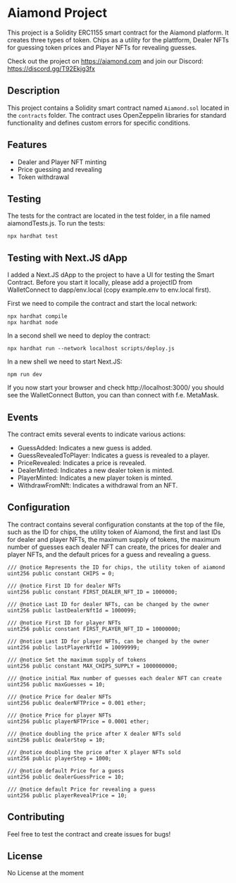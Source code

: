 # Aiamond Project

This project is a Solidity ERC1155 smart contract for the Aiamond platform. It creates three types of token. Chips as a utility for the plattform, Dealer NFTs for guessing token prices and Player NFTs for revealing guesses.

Check out the project on https://aiamond.com and join our Discord: https://discord.gg/T92Ekjg3fx

## Description

This project contains a Solidity smart contract named `Aiamond.sol` located in the `contracts` folder. The contract uses OpenZeppelin libraries for standard functionality and defines custom errors for specific conditions.

## Features

- Dealer and Player NFT minting
- Price guessing and revealing
- Token withdrawal

## Testing
The tests for the contract are located in the test folder, in a file named aiamondTests.js. To run the tests:

```shell
npx hardhat test
```

## Testing with Next.JS dApp
I added a Next.JS dApp to the project to have a UI for testing the Smart Contract. Before you start it locally, please add a projectID from WalletConnect to dapp/env.local (copy example.env to env.local first).


First we need to compile the contract and start the local network:

```shell
npx hardhat compile
npx hardhat node
```


In a second shell we need to deploy the contract:

```shell
npx hardhat run --network localhost scripts/deploy.js
```


In a new shell we need to start Next.JS:

```shell
npm run dev
```


If you now start your browser and check http://localhost:3000/ you should see the WalletConnect Button, you can than connect with f.e. MetaMask.


## Events
The contract emits several events to indicate various actions:

 - GuessAdded: Indicates a new guess is added.
 - GuessRevealedToPlayer: Indicates a guess is revealed to a player.
 - PriceRevealed: Indicates a price is revealed.
 - DealerMinted: Indicates a new dealer token is minted.
 - PlayerMinted: Indicates a new player token is minted.
 - WithdrawFromNft: Indicates a withdrawal from an NFT.

## Configuration
The contract contains several configuration constants at the top of the file, such as the ID for chips, the utility token of Aiamond, the first and last IDs for dealer and player NFTs, the maximum supply of tokens, the maximum number of guesses each dealer NFT can create, the prices for dealer and player NFTs, and the default prices for a guess and revealing a guess.

```solidity
/// @notice Represents the ID for chips, the utility token of aiamond
uint256 public constant CHIPS = 0;

/// @notice First ID for dealer NFTs
uint256 public constant FIRST_DEALER_NFT_ID = 1000000;

/// @notice Last ID for dealer NFTs, can be changed by the owner
uint256 public lastDealerNftId = 1000099;

/// @notice First ID for player NFTs
uint256 public constant FIRST_PLAYER_NFT_ID = 10000000;

/// @notice Last ID for player NFTs, can be changed by the owner
uint256 public lastPlayerNftId = 10099999;

/// @notice Set the maximum supply of tokens
uint256 public constant MAX_CHIPS_SUPPLY = 1000000000;

/// @notice initial Max number of guesses each dealer NFT can create
uint256 public maxGuesses = 10;

/// @notice Price for dealer NFTs
uint256 public dealerNFTPrice = 0.001 ether;

/// @notice Price for player NFTs
uint256 public playerNFTPrice = 0.0001 ether;

/// @notice doubling the price after X dealer NFTs sold
uint256 public dealerStep = 10;

/// @notice doubling the price after X player NFTs sold
uint256 public playerStep = 1000;

/// @notice default Price for a guess
uint256 public dealerGuessPrice = 10;

/// @notice default Price for revealing a guess
uint256 public playerRevealPrice = 10;
```

## Contributing
Feel free to test the contract and create issues for bugs!

## License
No License at the moment
